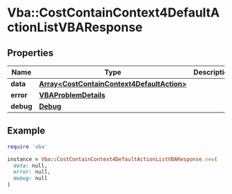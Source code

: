 # Vba::CostContainContext4DefaultActionListVBAResponse

## Properties

| Name | Type | Description | Notes |
| ---- | ---- | ----------- | ----- |
| **data** | [**Array&lt;CostContainContext4DefaultAction&gt;**](CostContainContext4DefaultAction.md) |  | [optional] |
| **error** | [**VBAProblemDetails**](VBAProblemDetails.md) |  | [optional] |
| **debug** | [**Debug**](Debug.md) |  | [optional] |

## Example

```ruby
require 'vba'

instance = Vba::CostContainContext4DefaultActionListVBAResponse.new(
  data: null,
  error: null,
  debug: null
)
```

